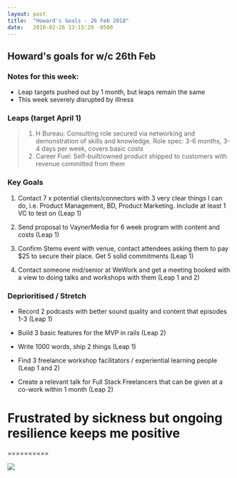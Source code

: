 ```yaml
---
layout: post
title:  "Howard's Goals - 26 Feb 2018"
date:   2018-02-26 13:15:29 -0500
---
```


## Howard's goals for w/c 26th Feb
  
  
### Notes for this week:
- Leap targets pushed out by 1 month, but leaps remain the same
- This week severely disrupted by illness


### Leaps (target April 1)
> 1. H Bureau: Consulting role secured via networking and demonstration of skills and knowledge. Role spec: 3-6 months, 3-4 days per week, covers basic costs
> 2. Career Fuel: Self-built/owned product shipped to customers with revenue committed from them


  
### Key Goals

1. Contact 7 x potential clients/connectors with 3 very clear things I can do, i.e. Product Management, BD, Product Marketing. Include at least 1 VC to test on (Leap 1)

2. Send proposal to VaynerMedia for 6 week program with content and costs (Leap 1)

3. Confirm Stems event with venue, contact attendees asking them to pay $25 to secure their place. Get 5 solid commitments (Leap 1)

4. Contact someone mid/senior at WeWork and get a meeting booked with a view to doing talks and workshops with them (Leap 1 and 2)


### Deprioritised / Stretch

- Record 2 podcasts with better sound quality and content that episodes 1-3 (Leap 1)

- Build 3 basic features for the MVP in rails (Leap 2)

- Write 1000 words, ship 2 things (Leap 1)

- Find 3 freelance workshop facilitators / experiential learning people (Leap 1 and 2)

- Create a relevant talk for Full Stack Freelancers that can be given at a co-work within 1 month (Leap 2)




# Frustrated by sickness but ongoing resilience keeps me positive
==========

![](https://media.giphy.com/media/kfxSNlAKotpKw/giphy.gif)

